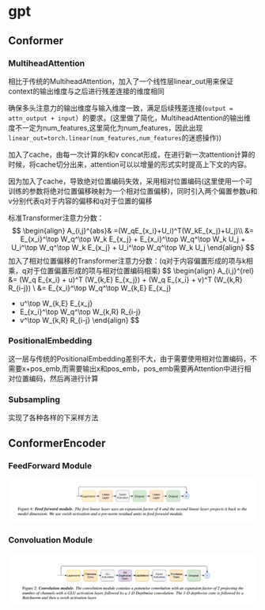 # gpt

## Conformer

### MultiheadAttention

相比于传统的MultiheadAttention，加入了一个线性层linear_out用来保证context的输出维度与之后进行残差连接的维度相同

确保多头注意力的输出维度与输入维度一致，满足后续残差连接(`output = attn_output + input`）的要求。(这里做了简化，MultiheadAttention的输出维度不一定为num_features,这里简化为num_features，因此出现`linear_out=torch.linear(num_features,num_features`的迷惑操作))

加入了cache，由每一次计算的k和v concat形成，在进行新一次attention计算的时候，将cache切分出来，attention可以以增量的形式实时提高上下文的内容。

因为加入了cache，导致绝对位置编码失效，采用相对位置编码(这里使用一个可训练的参数将绝对位置偏移映射为一个相对位置偏移)，同时引入两个偏置参数u和v分别代表q对于内容的偏移和q对于位置的偏移

标准Transformer注意力分数：
$$
\begin{align}
A_{i,j}^{abs}& =(W_qE_{x_i}+U_i)^T(W_kE_{x_j}+U_j)\\
&= E_{x_i}^\top W_q^\top W_k E_{x_j} + E_{x_i}^\top W_q^\top W_k U_j + U_i^\top W_q^\top W_k E_{x_j} + U_i^\top W_q^\top W_k U_j
\end{align}
$$
加入了相对位置偏移的Transformer注意力分数：(q对于内容偏置形成的项与k相乘，q对于位置偏置形成的项与相对位置编码相乘)
$$
\begin{align}
A_{i,j}^{rel} 
&= (W_q E_{x_i} + u)^T (W_{k,E} E_{x_j}) + (W_q E_{x_i} + v)^T (W_{k,R} R_{i-j}) \\
&= E_{x_i}^\top W_q^\top W_{k,E} E_{x_j} 
  + u^\top W_{k,E} E_{x_j} 
  + E_{x_i}^\top W_q^\top W_{k,R} R_{i-j} 
  + v^\top W_{k,R} R_{i-j}
\end{align}
$$

### PositionalEmbedding

这一层与传统的PositionalEmbedding差别不大，由于需要使用相对位置编码，不需要x+pos_emb,而需要输出x和pos_emb，pos_emb需要再Attention中进行相对位置编码，然后再进行计算

### Subsampling

实现了各种各样的下采样方法

## ConformerEncoder

### FeedForward Module

![](./../../doc/pic/gpt2_conformerEncoder_FeedForward.png)

### Convoluation Module

![](./../../doc/pic/gpt2_conformerEncoder_ConvModule.png)

